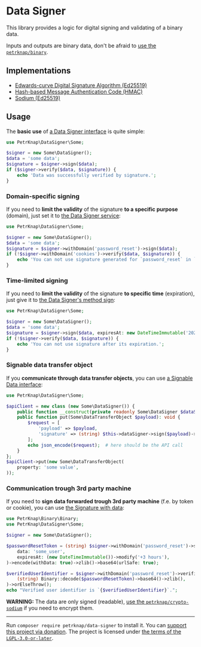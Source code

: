 # Data Signer

This library provides a logic for digital signing and validating of a binary data.

Inputs and outputs are binary data, don't be afraid to [use the `petrknap/binary`](https://github.com/petrknap/php-binary).


## Implementations

- [Edwards-curve Digital Signature Algorithm (Ed25519)](./src/Ed25519DataSigner.php)
- [Hash-based Message Authentication Code (HMAC)](./src/HmacDataSigner.php)
- [Sodium (Ed25519)](./src/SodiumDataSigner.php)


## Usage

The **basic use** of [a Data Signer interface](./src/DataSignerInterface.php) is quite simple:
```php
use PetrKnap\DataSigner\Some;

$signer = new Some\DataSigner();
$data = 'some data';
$signature = $signer->sign($data);
if ($signer->verify($data, $signature)) {
    echo 'Data was successfully verified by signature.';
}
```

### Domain-specific signing

If you need to **limit the validity** of the signature **to a specific purpose** (domain), just set it to [the Data Signer service](./src/DataSigner.php):
```php
use PetrKnap\DataSigner\Some;

$signer = new Some\DataSigner();
$data = 'some data';
$signature = $signer->withDomain('password_reset')->sign($data);
if (!$signer->withDomain('cookies')->verify($data, $signature)) {
    echo 'You can not use signature generated for `password_reset` in `cookies`.';
}
```

### Time-limited signing

If you need to **limit the validity** of the signature **to specific time** (expiration), just give it to [the Data Signer's method sign](./src/DataSigner.php):
```php
use PetrKnap\DataSigner\Some;

$signer = new Some\DataSigner();
$data = 'some data';
$signature = $signer->sign($data, expiresAt: new DateTimeImmutable('2025-04-05 09:40:53+02:00'));
if (!$signer->verify($data, $signature)) {
    echo 'You can not use signature after its expiration.';
}
```

### Signable data transfer object

If you **communicate through data transfer objects**, you can use [a Signable Data interface](./src/SignableDataInterface.php):
```php
use PetrKnap\DataSigner\Some;

$apiClient = new class (new Some\DataSigner()) {
    public function __construct(private readonly Some\DataSigner $dataSigner) {}
    public function put(Some\DataTransferObject $payload): void {
        $request = [
            'payload' => $payload,
            'signature' => (string) $this->dataSigner->sign($payload)->encode()->base64(),
        ];
        echo json_encode($request);  # here should be the API call
    }
};
$apiClient->put(new Some\DataTransferObject(
    property: 'some value',
));
```

### Communication trough 3rd party machine

If you need to **sign data forwarded trough 3rd party machine** (f.e. by token or cookie), you can use [the Signature with data](./src/Signature.php):
```php
use PetrKnap\Binary\Binary;
use PetrKnap\DataSigner\Some;

$signer = new Some\DataSigner();

$passwordResetToken = (string) $signer->withDomain('password_reset')->sign(
    data: 'some_user',
    expiresAt: (new DateTimeImmutable())->modify('+3 hours'),
)->encode(withData: true)->zlib()->base64(urlSafe: true);

$verifiedUserIdentifier = $signer->withDomain('password_reset')->verified(
    (string) Binary::decode($passwordResetToken)->base64()->zlib(),
)->orElseThrow();
echo "Verified user identifier is `{$verifiedUserIdentifier}`.";
```

**WARNING:** The data are only signed (readable), [use the `petrknap/crypto-sodium`](https://github.com/petrknap/php-crypto-sodium) if you need to encrypt them.


---

Run `composer require petrknap/data-signer` to install it.
You can [support this project via donation](https://petrknap.github.io/donate.html).
The project is licensed under [the terms of the `LGPL-3.0-or-later`](./COPYING.LESSER).
